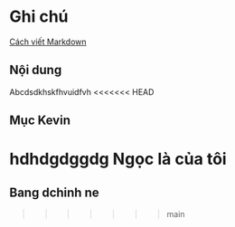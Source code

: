 # Ghi chú
[Cách viết Markdown](https://www.markdownguide.org)
## Nội dung
Abcdsdkhskfhvuidfvh
<<<<<<< HEAD
## Mục Kevin
hdhdgdggdg
Ngọc là của tôi 
=======

## Bang dchinh ne
>>>>>>> main